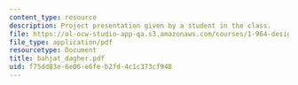 ```yaml
---
content_type: resource
description: Project presentation given by a student in the class.
file: https://ol-ocw-studio-app-qa.s3.amazonaws.com/courses/1-964-design-for-sustainability-fall-2006/f75dd83e6e06e6feb2fd4c1c373cf948_bahjat_dagher.pdf
file_type: application/pdf
resourcetype: Document
title: bahjat_dagher.pdf
uid: f75dd83e-6e06-e6fe-b2fd-4c1c373cf948
---
```

